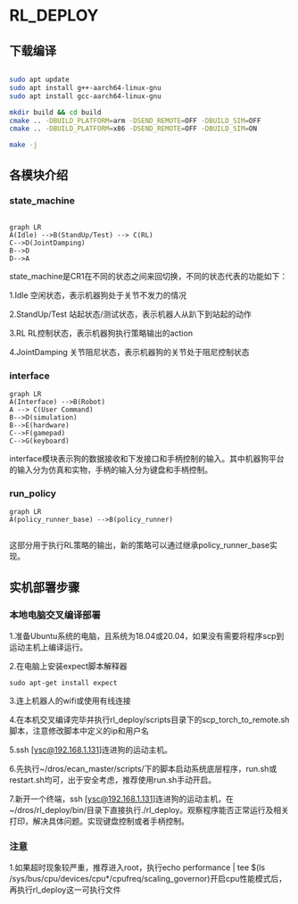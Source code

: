 # RL_DEPLOY

## 下载编译

```bash

sudo apt update
sudo apt install g++-aarch64-linux-gnu
sudo apt install gcc-aarch64-linux-gnu

mkdir build && cd build
cmake .. -DBUILD_PLATFORM=arm -DSEND_REMOTE=OFF -DBUILD_SIM=OFF
cmake .. -DBUILD_PLATFORM=x86 -DSEND_REMOTE=OFF -DBUILD_SIM=ON

make -j 

```

## 各模块介绍

### state_machine


```mermaid

graph LR
A(Idle) -->B(StandUp/Test) --> C(RL) 
C-->D(JointDamping)
B-->D
D-->A

```

state_machine是CR1在不同的状态之间来回切换，不同的状态代表的功能如下：

1.Idle 空闲状态，表示机器狗处于关节不发力的情况

2.StandUp/Test 站起状态/测试状态，表示机器人从趴下到站起的动作

3.RL RL控制状态，表示机器狗执行策略输出的action

4.JointDamping 关节阻尼状态，表示机器狗的关节处于阻尼控制状态

### interface

```mermaid
graph LR
A(Interface) -->B(Robot)
A --> C(User Command)
B-->D(simulation)
B-->E(hardware)
C-->F(gamepad)
C-->G(keyboard)

```

interface模块表示狗的数据接收和下发接口和手柄控制的输入。其中机器狗平台的输入分为仿真和实物，手柄的输入分为键盘和手柄控制。

### run_policy

```mermaid
graph LR
A(policy_runner_base) -->B(policy_runner)


```

这部分用于执行RL策略的输出，新的策略可以通过继承policy_runner_base实现。



## 实机部署步骤

### 本地电脑交叉编译部署

1.准备Ubuntu系统的电脑，且系统为18.04或20.04，如果没有需要将程序scp到运动主机上编译运行。

2.在电脑上安装expect脚本解释器 

```shell
sudo apt-get install expect
```

3.连上机器人的wifi或使用有线连接

4.在本机交叉编译完毕并执行rl_deploy/scripts目录下的scp_torch_to_remote.sh脚本，注意修改脚本中定义的ip和用户名 

5.ssh [ysc@192.168.1.131]连进狗的运动主机。 

6.先执行~/dros/ecan_master/scripts/下的脚本启动系统底层程序，run.sh或restart.sh均可，出于安全考虑，推荐使用run.sh手动开启。

7.新开一个终端，ssh [ysc@192.168.1.131]连进狗的运动主机，在~/dros/rl_deploy/bin/目录下直接执行./rl_deploy。观察程序能否正常运行及相关打印，解决具体问题。实现键盘控制或者手柄控制。

### 注意
1.如果超时现象较严重，推荐进入root，执行echo performance | tee $(ls /sys/bus/cpu/devices/cpu*/cpufreq/scaling_governor)开启cpu性能模式后，再执行rl_deploy这一可执行文件
